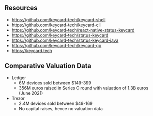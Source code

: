 ## Resources
- https://github.com/keycard-tech/keycard-shell
- https://github.com/keycard-tech/keycard-cli
- https://github.com/keycard-tech/react-native-status-keycard
- https://github.com/keycard-tech/status-keycard
- https://github.com/keycard-tech/status-keycard-java
- https://github.com/keycard-tech/keycard-go
- https://keycard.tech

## Comparative Valuation Data
- Ledger
  - 6M devices sold between $149-399
  - 356M euros raised in Series C round with valuation of 1.3B euros (June 2021)
- Trezor
  - 2.4M devices sold between $49-169
  - No capital raises, hence no valuation data
